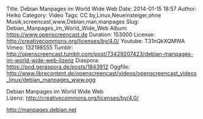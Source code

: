 Title: Debian Manpages im World Wide Web
Date: 2014-01-15 18:57
Author: Heiko
Category: Video
Tags: CC by,Linux,Neueinsteiger,ohne Musik,screencast,www,Debian,man,manpages
Slug: Debian_Manpages_im_World_Wide_Web
Album: https://www.openscreencast.de
Duration: 153000
License: http://creativecommons.org/licenses/by/4.0/
Youtube: T31nQkXQMWA
Vimeo: 132198555
Tumblr: http://openscreencast.tumblr.com/post/73429207423/debian-manpages-im-world-wide-web-lizenz
Diaspora: https://pod.geraspora.de/posts/1843912
Oggfile: http://www.librecontent.de/openscreencast/videos/openscreencast_videos_linux/debian_manpages_www.ogg

Debian Manpages im World Wide Web  
Lizenz: <http://creativecommons.org/licenses/by/4.0/>  
  
<http://manpages.debian.net>

